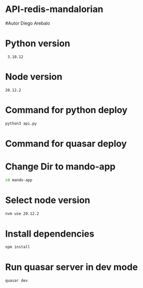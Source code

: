 # API-redis-mandalorian

#Autor 
Diego Arebalo 
# Python version 

```
 3.10.12
```
# Node version 

```
20.12.2
```

# Command for python deploy  
```bash 
python3 api.py
```

# Command for quasar deploy  

# Change Dir to mando-app

```bash 
cd mando-app
```
# Select node version
```bash 
nvm use 20.12.2
```

# Install dependencies
```bash
npm install 
```
# Run quasar server in dev mode
```bash
quasar dev
```

